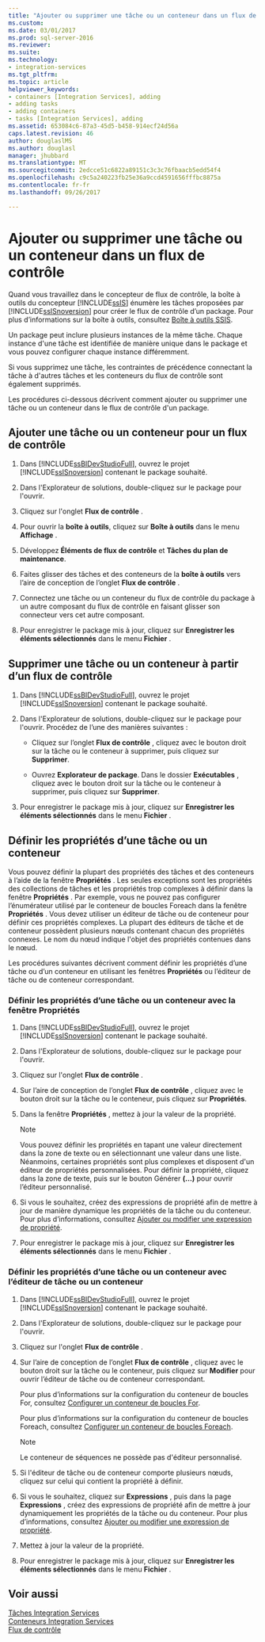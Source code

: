```yaml
---
title: "Ajouter ou supprimer une tâche ou un conteneur dans un flux de contrôle | Documents Microsoft"
ms.custom: 
ms.date: 03/01/2017
ms.prod: sql-server-2016
ms.reviewer: 
ms.suite: 
ms.technology:
- integration-services
ms.tgt_pltfrm: 
ms.topic: article
helpviewer_keywords:
- containers [Integration Services], adding
- adding tasks
- adding containers
- tasks [Integration Services], adding
ms.assetid: 653084c6-87a3-45d5-b458-914ecf24d56a
caps.latest.revision: 46
author: douglaslMS
ms.author: douglasl
manager: jhubbard
ms.translationtype: MT
ms.sourcegitcommit: 2edcce51c6822a89151c3c3c76fbaacb5edd54f4
ms.openlocfilehash: c9c5a240223fb25e36a9ccd4591656fffbc8875a
ms.contentlocale: fr-fr
ms.lasthandoff: 09/26/2017

---
```

# <a name="add-or-delete-a-task-or-a-container-in-a-control-flow"></a>Ajouter ou supprimer une tâche ou un conteneur dans un flux de contrôle
  Quand vous travaillez dans le concepteur de flux de contrôle, la boîte à outils du concepteur [!INCLUDE[ssIS](../../includes/ssis-md.md)] énumère les tâches proposées par [!INCLUDE[ssISnoversion](../../includes/ssisnoversion-md.md)] pour créer le flux de contrôle d’un package. Pour plus d’informations sur la boîte à outils, consultez [Boîte à outils SSIS](../../integration-services/ssis-toolbox.md).  
  
 Un package peut inclure plusieurs instances de la même tâche. Chaque instance d'une tâche est identifiée de manière unique dans le package et vous pouvez configurer chaque instance différemment.  
  
 Si vous supprimez une tâche, les contraintes de précédence connectant la tâche à d'autres tâches et les conteneurs du flux de contrôle sont également supprimés.  
  
 Les procédures ci-dessous décrivent comment ajouter ou supprimer une tâche ou un conteneur dans le flux de contrôle d'un package.  
  
## <a name="add-a-task-or-a-container-to-a-control-flow"></a>Ajouter une tâche ou un conteneur pour un flux de contrôle  
  
1.  Dans [!INCLUDE[ssBIDevStudioFull](../../includes/ssbidevstudiofull-md.md)], ouvrez le projet [!INCLUDE[ssISnoversion](../../includes/ssisnoversion-md.md)] contenant le package souhaité.  
  
2.  Dans l'Explorateur de solutions, double-cliquez sur le package pour l'ouvrir.  
  
3.  Cliquez sur l'onglet **Flux de contrôle** .  
  
4.  Pour ouvrir la **boîte à outils**, cliquez sur **Boîte à outils** dans le menu **Affichage** .  
  
5.  Développez **Éléments de flux de contrôle** et **Tâches du plan de maintenance**.  
  
6.  Faites glisser des tâches et des conteneurs de la **boîte à outils** vers l’aire de conception de l’onglet **Flux de contrôle** .  
  
7.  Connectez une tâche ou un conteneur du flux de contrôle du package à un autre composant du flux de contrôle en faisant glisser son connecteur vers cet autre composant.  
  
8.  Pour enregistrer le package mis à jour, cliquez sur **Enregistrer les éléments sélectionnés** dans le menu **Fichier** .  
  
## <a name="delete-a-task-or-a-container-from-a-control-flow"></a>Supprimer une tâche ou un conteneur à partir d’un flux de contrôle  
  
1.  Dans [!INCLUDE[ssBIDevStudioFull](../../includes/ssbidevstudiofull-md.md)], ouvrez le projet [!INCLUDE[ssISnoversion](../../includes/ssisnoversion-md.md)] contenant le package souhaité.  
  
2.  Dans l'Explorateur de solutions, double-cliquez sur le package pour l'ouvrir. Procédez de l’une des manières suivantes :  
  
    -   Cliquez sur l’onglet **Flux de contrôle** , cliquez avec le bouton droit sur la tâche ou le conteneur à supprimer, puis cliquez sur **Supprimer**.  
  
    -   Ouvrez **Explorateur de package**. Dans le dossier **Exécutables** , cliquez avec le bouton droit sur la tâche ou le conteneur à supprimer, puis cliquez sur **Supprimer**.  
  
3.  Pour enregistrer le package mis à jour, cliquez sur **Enregistrer les éléments sélectionnés** dans le menu **Fichier** .  

## <a name="set-the-properties-of-a-task-or-container"></a>Définir les propriétés d’une tâche ou un conteneur
Vous pouvez définir la plupart des propriétés des tâches et des conteneurs à l’aide de la fenêtre **Propriétés** . Les seules exceptions sont les propriétés des collections de tâches et les propriétés trop complexes à définir dans la fenêtre **Propriétés** . Par exemple, vous ne pouvez pas configurer l’énumérateur utilisé par le conteneur de boucles Foreach dans la fenêtre **Propriétés** . Vous devez utiliser un éditeur de tâche ou de conteneur pour définir ces propriétés complexes. La plupart des éditeurs de tâche et de conteneur possèdent plusieurs nœuds contenant chacun des propriétés connexes. Le nom du nœud indique l'objet des propriétés contenues dans le nœud.  
  
 Les procédures suivantes décrivent comment définir les propriétés d’une tâche ou d’un conteneur en utilisant les fenêtres **Propriétés** ou l’éditeur de tâche ou de conteneur correspondant.  
  
### <a name="set-the-properties-of-a-task-or-container-with-the-properties-window"></a>Définir les propriétés d’une tâche ou un conteneur avec la fenêtre Propriétés  
  
1.  Dans [!INCLUDE[ssBIDevStudioFull](../../includes/ssbidevstudiofull-md.md)], ouvrez le projet [!INCLUDE[ssISnoversion](../../includes/ssisnoversion-md.md)] contenant le package souhaité.  
  
2.  Dans l'Explorateur de solutions, double-cliquez sur le package pour l'ouvrir.  
  
3.  Cliquez sur l'onglet **Flux de contrôle** .  
  
4.  Sur l’aire de conception de l’onglet **Flux de contrôle** , cliquez avec le bouton droit sur la tâche ou le conteneur, puis cliquez sur **Propriétés**.  
  
5.  Dans la fenêtre **Propriétés** , mettez à jour la valeur de la propriété.  
  
    > [!NOTE]  
    >  Vous pouvez définir les propriétés en tapant une valeur directement dans la zone de texte ou en sélectionnant une valeur dans une liste. Néanmoins, certaines propriétés sont plus complexes et disposent d'un éditeur de propriétés personnalisées. Pour définir la propriété, cliquez dans la zone de texte, puis sur le bouton Générer **(…)** pour ouvrir l’éditeur personnalisé.  
  
6.  Si vous le souhaitez, créez des expressions de propriété afin de mettre à jour de manière dynamique les propriétés de la tâche ou du conteneur. Pour plus d’informations, consultez [Ajouter ou modifier une expression de propriété](../../integration-services/expressions/add-or-change-a-property-expression.md).  
  
7.  Pour enregistrer le package mis à jour, cliquez sur **Enregistrer les éléments sélectionnés** dans le menu **Fichier** .  
  
### <a name="set-the-properties-of-a-task-or-container-with-the-task-or-container-editor"></a>Définir les propriétés d’une tâche ou un conteneur avec l’éditeur de tâche ou un conteneur  
  
1.  Dans [!INCLUDE[ssBIDevStudioFull](../../includes/ssbidevstudiofull-md.md)], ouvrez le projet [!INCLUDE[ssISnoversion](../../includes/ssisnoversion-md.md)] contenant le package souhaité.  
  
2.  Dans l'Explorateur de solutions, double-cliquez sur le package pour l'ouvrir.  
  
3.  Cliquez sur l'onglet **Flux de contrôle** .  
  
4.  Sur l’aire de conception de l’onglet **Flux de contrôle** , cliquez avec le bouton droit sur la tâche ou le conteneur, puis cliquez sur **Modifier** pour ouvrir l’éditeur de tâche ou de conteneur correspondant.  
  
     Pour plus d’informations sur la configuration du conteneur de boucles For, consultez [Configurer un conteneur de boucles For](http://msdn.microsoft.com/library/b9cd7ea7-b198-4a35-8b16-6acf09611ca5).  
  
     Pour plus d’informations sur la configuration du conteneur de boucles Foreach, consultez [Configurer un conteneur de boucles Foreach](http://msdn.microsoft.com/library/519c6f96-5e1f-47d2-b96a-d49946948c25).  
  
    > [!NOTE]  
    >  Le conteneur de séquences ne possède pas d'éditeur personnalisé.  
  
5.  Si l'éditeur de tâche ou de conteneur comporte plusieurs nœuds, cliquez sur celui qui contient la propriété à définir.  
  
6.  Si vous le souhaitez, cliquez sur **Expressions** , puis dans la page **Expressions** , créez des expressions de propriété afin de mettre à jour dynamiquement les propriétés de la tâche ou du conteneur. Pour plus d’informations, consultez [Ajouter ou modifier une expression de propriété](../../integration-services/expressions/add-or-change-a-property-expression.md).  
  
7.  Mettez à jour la valeur de la propriété.  
  
8.  Pour enregistrer le package mis à jour, cliquez sur **Enregistrer les éléments sélectionnés** dans le menu **Fichier** .  
  
## <a name="see-also"></a>Voir aussi  
 [Tâches Integration Services](../../integration-services/control-flow/integration-services-tasks.md)   
 [Conteneurs Integration Services](../../integration-services/control-flow/integration-services-containers.md)   
 [Flux de contrôle](../../integration-services/control-flow/control-flow.md)  
  
  

